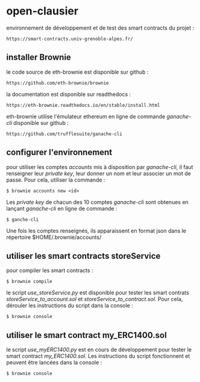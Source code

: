 # open-clausier

environnement de développement et de test des smart contracts du projet :

	https://smart-contracts.univ-grenoble-alpes.fr/

## installer Brownie

le code source de eth-brownie est disponible sur github :

	https://github.com/eth-brownie/brownie

la documentation est disponible sur readthedocs :

	https://eth-brownie.readthedocs.io/en/stable/install.html

eth-brownie utilise l'émulateur ethereum en ligne de commande *ganache-cli* disponible sur github :

	https://github.com/trufflesuite/ganache-cli

## configurer l'environnement

pour utiliser les comptes *accounts* mis à disposition par *ganache-cli*, il faut renseigner leur *private key*, leur donner un nom et leur associer un mot de passe. Pour cela, utiliser la commande :

	$ brownie accounts new <id>

Les *private key* de chacun des 10 comptes *ganache-cli* sont obtenues en lançant *ganache-cli* en ligne de commande :

	$ ganche-cli

Une fois les comptes renseignés, ils apparaissent en format json dans le répertoire $HOME/.brownie/accounts/



## utiliser les smart contracts storeService

pour compiler les smart contracts :

	$ brownie compile

le script *use_storeService.py* est disponible pour tester les smart contrats *storeService_to_account.sol* et *storeService_to_contract.sol*. Pour cela, dérouler les instructions du script dans la console :

	$ brownie console

## utiliser le smart contract my_ERC1400.sol

le script *use_myERC1400.py* est en cours de développement pour tester le smart contract *my_ERC1400.sol*. Les instructions du script fonctionnent et peuvent être lancées dans la console :

	$ brownie console



